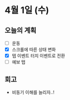 # 4월 1일 (수)

## 오늘의 계획

- [ ] 운동
- [x] 스크롤에 따른 상태 변화
- [x] 탭 이벤트 터치 이벤트로 전환
- [ ] 예보 탭

## 회고

- 비동기 이해를 늘리자..!
